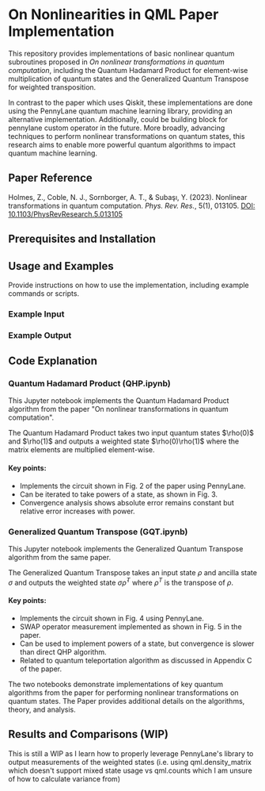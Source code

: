 # On Nonlinearities in QML Paper Implementation

This repository provides implementations of basic nonlinear quantum subroutines proposed in *On nonlinear transformations in quantum computation*, including the Quantum Hadamard Product for element-wise multiplication of quantum states and the Generalized Quantum Transpose for weighted transposition. 

In contrast to the paper which uses Qiskit, these implementations are done using the PennyLane quantum machine learning library, providing an alternative implementation. Additionally, could be building block for pennylane custom operator in the future. More broadly, advancing techniques to perform nonlinear transformations on quantum states, this research aims to enable more powerful quantum algorithms to impact quantum machine learning.

[//]: # (TODO: add reference to QML's issue with inefficient Backpropagation)

## Paper Reference
Holmes, Z., Coble, N. J., Sornborger, A. T., & Subaşı, Y. (2023). Nonlinear transformations in quantum computation. _Phys. Rev. Res._, 5(1), 013105. [DOI: 10.1103/PhysRevResearch.5.013105](https://link.aps.org/doi/10.1103/PhysRevResearch.5.013105)


## Prerequisites and Installation

## Usage and Examples

Provide instructions on how to use the implementation, including example commands or scripts.

### Example Input
### Example Output

## Code Explanation

### Quantum Hadamard Product (QHP.ipynb)

This Jupyter notebook implements the Quantum Hadamard Product algorithm from the paper "On nonlinear transformations in quantum computation".

The Quantum Hadamard Product takes two input quantum states \$\rho(0)\$ and \$\rho(1)\$ and outputs a weighted state \$\rho(0)\rho(1)\$ where the matrix elements are multiplied element-wise.

#### Key points:

- Implements the circuit shown in Fig. 2 of the paper using PennyLane.
- Can be iterated to take powers of a state, as shown in Fig. 3.
- Convergence analysis shows absolute error remains constant but relative error increases with power.

### Generalized Quantum Transpose (GQT.ipynb)

This Jupyter notebook implements the Generalized Quantum Transpose algorithm from the same paper.

The Generalized Quantum Transpose takes an input state $\rho$ and ancilla state $\sigma$ and outputs the weighted state $\sigma \dot \rho^T$ where $\rho^{T}$ is the transpose of $\rho$.

#### Key points:

- Implements the circuit shown in Fig. 4 using PennyLane.
- SWAP operator measurement implemented as shown in Fig. 5 in the paper.
- Can be used to implement powers of a state, but convergence is slower than direct QHP algorithm.
- Related to quantum teleportation algorithm as discussed in Appendix C of the paper.

The two notebooks demonstrate implementations of key quantum algorithms from the paper for performing nonlinear transformations on quantum states. The Paper provides additional details on the algorithms, theory, and analysis.

## Results and Comparisons (WIP)

This is still a WIP as I learn how to properly leverage PennyLane's library to output measurements of the weighted states (i.e. using qml.density_matrix which doesn't support mixed state usage vs qml.counts which I am unsure of how to calculate variance from)




